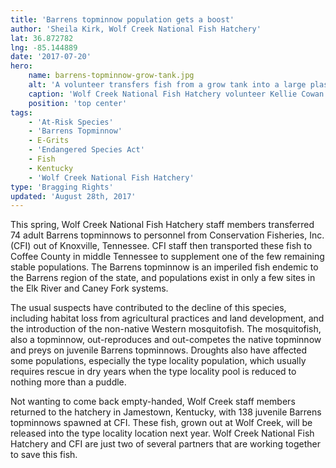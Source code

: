 ```yaml
---
title: 'Barrens topminnow population gets a boost'
author: 'Sheila Kirk, Wolf Creek National Fish Hatchery'
lat: 36.872782
lng: -85.144889
date: '2017-07-20'
hero:
    name: barrens-topminnow-grow-tank.jpg
    alt: 'A volunteer transfers fish from a grow tank into a large plastic bag.'
    caption: 'Wolf Creek National Fish Hatchery volunteer Kellie Cowan transfers barrens topminnows to grow out tank. Photo by USFWS.'
    position: 'top center'
tags:
    - 'At-Risk Species'
    - 'Barrens Topminnow'
    - E-Grits
    - 'Endangered Species Act'
    - Fish
    - Kentucky
    - 'Wolf Creek National Fish Hatchery'
type: 'Bragging Rights'
updated: 'August 28th, 2017'
---
```


This spring, Wolf Creek National Fish Hatchery staff members transferred 74 adult Barrens topminnows to personnel from Conservation Fisheries, Inc. (CFI) out of Knoxville, Tennessee.  CFI staff then transported these fish to Coffee County in middle Tennessee to supplement one of the few remaining stable populations.  The Barrens topminnow is an imperiled fish endemic to the Barrens region of the state, and populations exist in only a few sites in the Elk River and Caney Fork systems. 
 
The usual suspects have contributed to the decline of this species, including habitat loss from agricultural practices and land development, and the introduction of the non-native Western mosquitofish. The mosquitofish, also a topminnow, out-reproduces and out-competes the native topminnow and preys on juvenile Barrens topminnows. Droughts also have affected some populations, especially the type locality population, which usually requires rescue in dry years when the type locality pool is reduced to nothing more than a puddle.

Not wanting to come back empty-handed, Wolf Creek staff members returned to the hatchery in Jamestown, Kentucky, with 138 juvenile Barrens topminnows spawned at CFI.  These fish, grown out at Wolf Creek, will be released into the type locality location next year.  Wolf Creek National Fish Hatchery and CFI are just two of several partners that are working together to save this fish.
